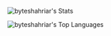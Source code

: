![byteshahriar's Stats](https://github-readme-stats.vercel.app/api?username=byteshahriar&theme=vue-dark&show_icons=true&hide_border=true&count_private=true)  

![byteshahriar's Top Languages](https://github-readme-stats.vercel.app/api/top-langs/?username=byteshahriar&theme=vue-dark&show_icons=true&hide_border=true&layout=compact)
